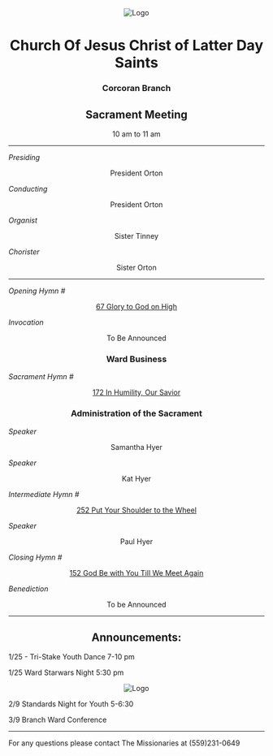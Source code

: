 <div align="center">
  <img src="https://www.churchofjesuschrist.org/imgs/0eaee043c81a11ed871feeeeac1e81b4340d3ef4/full/%21640%2C/0/default" alt="Logo">
</div>

<div align="center">
  <h1>Church Of Jesus Christ of Latter Day Saints</h1>  
  <h3>Corcoran Branch</h3>  
  <h2>Sacrament Meeting</h2>  
  10 am to 11 am
</div>

---

*Presiding*  
<div align="center">President Orton</div>

*Conducting*  
<div align="center">President Orton</div>

*Organist*  
<div align="center">Sister Tinney</div>

*Chorister*  
<div align="center">Sister Orton</div>

---

*Opening Hymn #*  
<div align="center">
  <a href="https://www.churchofjesuschrist.org/study/manual/hymns/glory-to-god-on-high?lang=eng">67 Glory to God on High</a>
</div>

*Invocation*  
<div align="center">To Be Announced</div>

<div align="center">
  <h3>Ward Business</h3>
</div>

*Sacrament Hymn #*  
<div align="center">
  <a href="https://www.churchofjesuschrist.org/study/manual/hymns/in-humility-our-savior?lang=eng">172 In Humility, Our Savior</a>
</div>

<div align="center">
  <h3>Administration of the Sacrament</h3>
</div>

*Speaker*  
<div align="center">Samantha Hyer</div>

*Speaker*  
<div align="center">Kat Hyer </div>

*Intermediate Hymn #*  
<div align="center">
  <a href="https://www.churchofjesuschrist.org/study/manual/hymns/put-your-shoulder-to-the-wheel?lang=eng">252 Put Your Shoulder to the Wheel</a>
</div>

*Speaker*  
<div align="center">Paul Hyer</div>

*Closing Hymn #*  
<div align="center">
  <a href="https://www.churchofjesuschrist.org/study/manual/hymns/god-be-with-you-till-we-meet-again?lang=eng">152 God Be with You Till We Meet Again</a>
</div>

*Benediction*  
<div align="center">To be Announced</div>

---

<div align="center">
  <h2>Announcements:</h2>
</div>

1/25 - Tri-Stake Youth Dance 7-10 pm 

1/25 Ward Starwars Night 5:30 pm <div align="center">
  <img src="cid:1EFC994A-387B-43D9-BF01-0B4BE881701F" alt="Logo">
</div>

2/9 Standards Night for Youth 5-6:30

3/9 Branch Ward Conference

---

For any questions please contact The Missionaries at (559)231-0649
